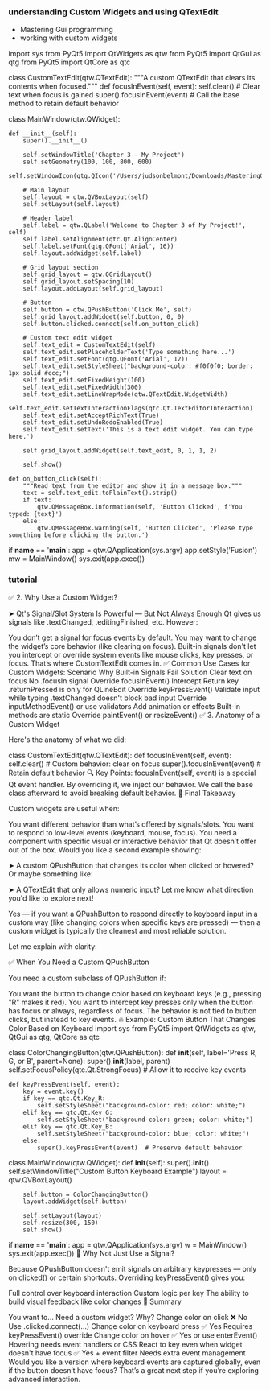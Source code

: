 ### understanding Custom Widgets and using QTextEdit
* Mastering Gui programming
* working with custom widgets

import sys
from PyQt5 import QtWidgets as qtw
from PyQt5 import QtGui as qtg
from PyQt5 import QtCore as qtc

class CustomTextEdit(qtw.QTextEdit):
    """A custom QTextEdit that clears its contents when focused."""
    def focusInEvent(self, event):
        self.clear()  # Clear text when focus is gained
        super().focusInEvent(event)  # Call the base method to retain default behavior

class MainWindow(qtw.QWidget):

    def __init__(self):
        super().__init__()

        self.setWindowTitle('Chapter 3 - My Project')
        self.setGeometry(100, 100, 800, 600)
        self.setWindowIcon(qtg.QIcon('/Users/judsonbelmont/Downloads/MasteringGuis/Chapter06/logo.png'))

        # Main layout
        self.layout = qtw.QVBoxLayout(self)
        self.setLayout(self.layout)

        # Header label
        self.label = qtw.QLabel('Welcome to Chapter 3 of My Project!', self)
        self.label.setAlignment(qtc.Qt.AlignCenter)
        self.label.setFont(qtg.QFont('Arial', 16))
        self.layout.addWidget(self.label)

        # Grid layout section
        self.grid_layout = qtw.QGridLayout()
        self.grid_layout.setSpacing(10)
        self.layout.addLayout(self.grid_layout)

        # Button
        self.button = qtw.QPushButton('Click Me', self)
        self.grid_layout.addWidget(self.button, 0, 0)
        self.button.clicked.connect(self.on_button_click)

        # Custom text edit widget
        self.text_edit = CustomTextEdit(self)
        self.text_edit.setPlaceholderText('Type something here...')
        self.text_edit.setFont(qtg.QFont('Arial', 12))
        self.text_edit.setStyleSheet("background-color: #f0f0f0; border: 1px solid #ccc;")
        self.text_edit.setFixedHeight(100)
        self.text_edit.setFixedWidth(300)
        self.text_edit.setLineWrapMode(qtw.QTextEdit.WidgetWidth)
        self.text_edit.setTextInteractionFlags(qtc.Qt.TextEditorInteraction)
        self.text_edit.setAcceptRichText(True)
        self.text_edit.setUndoRedoEnabled(True)
        self.text_edit.setText('This is a text edit widget. You can type here.')

        self.grid_layout.addWidget(self.text_edit, 0, 1, 1, 2)

        self.show()

    def on_button_click(self):
        """Read text from the editor and show it in a message box."""
        text = self.text_edit.toPlainText().strip()
        if text:
            qtw.QMessageBox.information(self, 'Button Clicked', f'You typed: {text}')
        else:
            qtw.QMessageBox.warning(self, 'Button Clicked', 'Please type something before clicking the button.')

if __name__ == '__main__':
    app = qtw.QApplication(sys.argv)
    app.setStyle('Fusion')
    mw = MainWindow()
    sys.exit(app.exec())

### tutorial
✅ 2. Why Use a Custom Widget?

➤ Qt's Signal/Slot System Is Powerful — But Not Always Enough
Qt gives us signals like .textChanged, .editingFinished, etc. However:

You don’t get a signal for focus events by default.
You may want to change the widget’s core behavior (like clearing on focus).
Built-in signals don't let you intercept or override system events like mouse clicks, key presses, or focus.
That’s where CustomTextEdit comes in.
✅ Common Use Cases for Custom Widgets:
Scenario	Why Built-in Signals Fail	Solution
Clear text on focus	No .focusIn signal	Override focusInEvent()
Intercept Return key	.returnPressed is only for QLineEdit	Override keyPressEvent()
Validate input while typing	.textChanged doesn't block bad input	Override inputMethodEvent() or use validators
Add animation or effects	Built-in methods are static	Override paintEvent() or resizeEvent()
✅ 3. Anatomy of a Custom Widget

Here's the anatomy of what we did:

class CustomTextEdit(qtw.QTextEdit):
    def focusInEvent(self, event):
        self.clear()  # Custom behavior: clear on focus
        super().focusInEvent(event)  # Retain default behavior
🔍 Key Points:
focusInEvent(self, event) is a special Qt event handler.
By overriding it, we inject our behavior.
We call the base class afterward to avoid breaking default behavior.
🧠 Final Takeaway

Custom widgets are useful when:

You want different behavior than what’s offered by signals/slots.
You want to respond to low-level events (keyboard, mouse, focus).
You need a component with specific visual or interactive behavior that Qt doesn’t offer out of the box.
Would you like a second example showing:

➤ A custom QPushButton that changes its color when clicked or hovered?
Or maybe something like:

➤ A QTextEdit that only allows numeric input?
Let me know what direction you'd like to explore next!


Yes — if you want a QPushButton to respond directly to keyboard input in a custom way (like changing colors when specific keys are pressed) — then a custom widget is typically the cleanest and most reliable solution.

Let me explain with clarity:

✅ When You Need a Custom QPushButton

You need a custom subclass of QPushButton if:

You want the button to change color based on keyboard keys (e.g., pressing "R" makes it red).
You want to intercept key presses only when the button has focus or always, regardless of focus.
The behavior is not tied to button clicks, but instead to key events.
🔥 Example: Custom Button That Changes Color Based on Keyboard
import sys
from PyQt5 import QtWidgets as qtw, QtGui as qtg, QtCore as qtc

class ColorChangingButton(qtw.QPushButton):
    def __init__(self, label='Press R, G, or B', parent=None):
        super().__init__(label, parent)
        self.setFocusPolicy(qtc.Qt.StrongFocus)  # Allow it to receive key events

    def keyPressEvent(self, event):
        key = event.key()
        if key == qtc.Qt.Key_R:
            self.setStyleSheet("background-color: red; color: white;")
        elif key == qtc.Qt.Key_G:
            self.setStyleSheet("background-color: green; color: white;")
        elif key == qtc.Qt.Key_B:
            self.setStyleSheet("background-color: blue; color: white;")
        else:
            super().keyPressEvent(event)  # Preserve default behavior

class MainWindow(qtw.QWidget):
    def __init__(self):
        super().__init__()
        self.setWindowTitle("Custom Button Keyboard Example")
        layout = qtw.QVBoxLayout()

        self.button = ColorChangingButton()
        layout.addWidget(self.button)

        self.setLayout(layout)
        self.resize(300, 150)
        self.show()

if __name__ == '__main__':
    app = qtw.QApplication(sys.argv)
    w = MainWindow()
    sys.exit(app.exec())
🤔 Why Not Just Use a Signal?

Because QPushButton doesn't emit signals on arbitrary keypresses — only on clicked() or certain shortcuts. Overriding keyPressEvent() gives you:

Full control over keyboard interaction
Custom logic per key
The ability to build visual feedback like color changes
🧠 Summary

You want to…	Need a custom widget?	Why?
Change color on click	❌ No	Use .clicked.connect(...)
Change color on keyboard press	✅ Yes	Requires keyPressEvent() override
Change color on hover	✅ Yes or use enterEvent()	Hovering needs event handlers or CSS
React to key even when widget doesn't have focus	✅ Yes + event filter	Needs extra event management
Would you like a version where keyboard events are captured globally, even if the button doesn’t have focus? That’s a great next step if you’re exploring advanced interaction.
